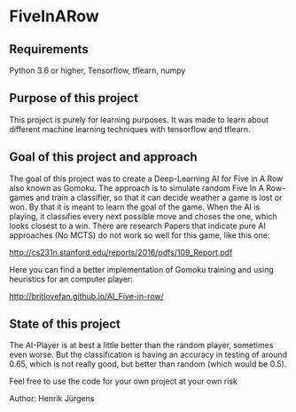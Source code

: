 # FiveInARow
## Requirements
Python 3.6 or higher, Tensorflow, tflearn, numpy

## Purpose of this project

This project is purely for learning purposes. It was made to learn about different machine learning techniques with tensorflow and tflearn.

## Goal of this project and approach

The goal of this project was to create a Deep-Learning AI for Five in A Row also known as Gomoku. The approach is to simulate random Five In A Row-games and train a classifier, so that it can decide weather a game is lost or won. By that it is meant to learn the goal of the game. When the AI is playing, it classifies every next possible move and choses the one, which looks closest to a win.
There are research Papers that indicate pure AI approaches (No MCTS) do not work so well for this game, like this one: 

http://cs231n.stanford.edu/reports/2016/pdfs/109_Report.pdf

Here you can find a better implementation of Gomoku training and using heuristics for an computer player: 

http://britlovefan.github.io/AI_Five-in-row/

## State of this project

The AI-Player is at best a little better than the random player, sometimes even worse. But the classification is having an accuracy in testing of around 0.65, which is not really good, but better than random (which would be 0.5).

Feel free to use the code for your own project at your own risk

Author: Henrik Jürgens
